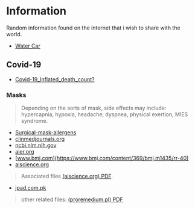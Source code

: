 # Information
Random information found on the internet that i wish to share with the world.

- [Water Car](https://www.youtube.com/watch?v=wjeM2IBhtlc)

## Covid-19
- [Covid-19_Inflated_death_count?](https://www.aamc.org/news-insights/how-are-covid-19-deaths-counted-it-s-complicated)

### Masks
> Depending on the sorts of mask, side effects may include: hypercapnia, hypoxia, headache, dyspnea, physical exertion, MIES syndrome.
- [Surgical-mask-allergens](https://www.healio.com/news/primary-care/20201119/commonly-found-allergens-exist-in-some-face-masks)
- [clinmedjournals.org](https://clinmedjournals.org/articles/jide/journal-of-infectious-diseases-and-epidemiology-jide-6-130.php?jid=jide)
- [ncbi.nlm.nih.gov](https://www.ncbi.nlm.nih.gov/pmc/articles/PMC8072811/)
- [aier.org](https://www.aier.org/article/medical-journal-warns-about-maskss-potentially-devastating-consequences/)
- [www.bmj.com](https://www.bmj.com/content/369/bmj.m1435/rr-40)
- [aiscience.org](http://scholar.googleusercontent.com/scholar?q=cache:z12bRr88CFIJ:scholar.google.com/+health+problems+caused+by+surgical+masks+side+effect+of+prolonged+use&hl=fr&as_sdt=0,5)
> Associated files [(aiscience.org) PDF](http://files.aiscience.org/journal/article/pdf/70570152.pdf).
- [jpad.com.pk](http://jpad.com.pk/index.php/jpad/article/view/1634)
> other related files: [(proremedium.pl) PDF](http://proremedium.pl/wp-content/uploads/2021/05/Rancourt.pdf)





